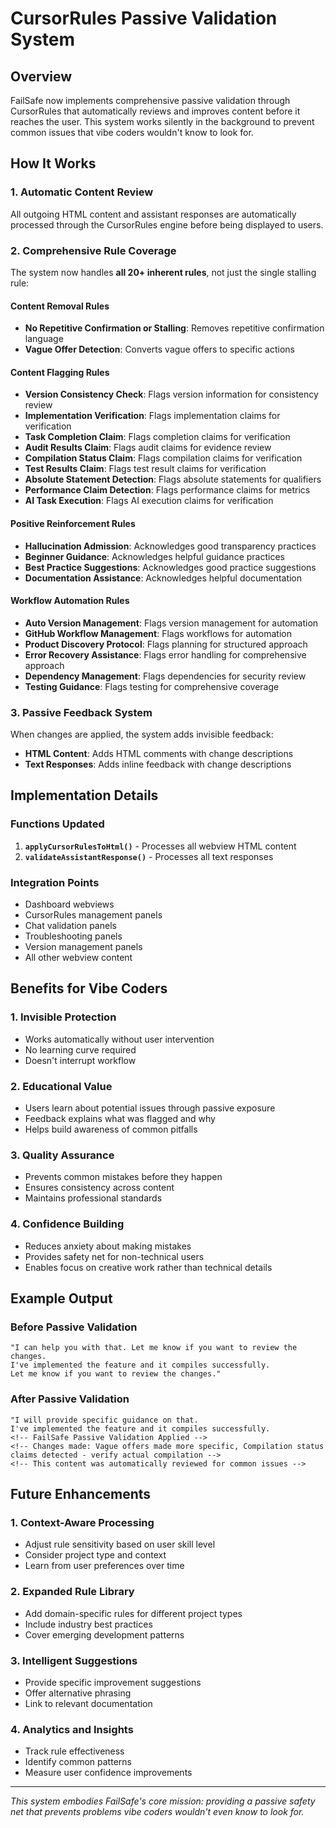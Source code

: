 # CursorRules Passive Validation System

## Overview
FailSafe now implements comprehensive passive validation through CursorRules that automatically reviews and improves content before it reaches the user. This system works silently in the background to prevent common issues that vibe coders wouldn't know to look for.

## How It Works

### 1. Automatic Content Review
All outgoing HTML content and assistant responses are automatically processed through the CursorRules engine before being displayed to users.

### 2. Comprehensive Rule Coverage
The system now handles **all 20+ inherent rules**, not just the single stalling rule:

#### Content Removal Rules
- **No Repetitive Confirmation or Stalling**: Removes repetitive confirmation language
- **Vague Offer Detection**: Converts vague offers to specific actions

#### Content Flagging Rules
- **Version Consistency Check**: Flags version information for consistency review
- **Implementation Verification**: Flags implementation claims for verification
- **Task Completion Claim**: Flags completion claims for verification
- **Audit Results Claim**: Flags audit claims for evidence review
- **Compilation Status Claim**: Flags compilation claims for verification
- **Test Results Claim**: Flags test result claims for verification
- **Absolute Statement Detection**: Flags absolute statements for qualifiers
- **Performance Claim Detection**: Flags performance claims for metrics
- **AI Task Execution**: Flags AI execution claims for verification

#### Positive Reinforcement Rules
- **Hallucination Admission**: Acknowledges good transparency practices
- **Beginner Guidance**: Acknowledges helpful guidance practices
- **Best Practice Suggestions**: Acknowledges good practice suggestions
- **Documentation Assistance**: Acknowledges helpful documentation

#### Workflow Automation Rules
- **Auto Version Management**: Flags version management for automation
- **GitHub Workflow Management**: Flags workflows for automation
- **Product Discovery Protocol**: Flags planning for structured approach
- **Error Recovery Assistance**: Flags error handling for comprehensive approach
- **Dependency Management**: Flags dependencies for security review
- **Testing Guidance**: Flags testing for comprehensive coverage

### 3. Passive Feedback System
When changes are applied, the system adds invisible feedback:
- **HTML Content**: Adds HTML comments with change descriptions
- **Text Responses**: Adds inline feedback with change descriptions

## Implementation Details

### Functions Updated
1. **`applyCursorRulesToHtml()`** - Processes all webview HTML content
2. **`validateAssistantResponse()`** - Processes all text responses

### Integration Points
- Dashboard webviews
- CursorRules management panels
- Chat validation panels
- Troubleshooting panels
- Version management panels
- All other webview content

## Benefits for Vibe Coders

### 1. Invisible Protection
- Works automatically without user intervention
- No learning curve required
- Doesn't interrupt workflow

### 2. Educational Value
- Users learn about potential issues through passive exposure
- Feedback explains what was flagged and why
- Helps build awareness of common pitfalls

### 3. Quality Assurance
- Prevents common mistakes before they happen
- Ensures consistency across content
- Maintains professional standards

### 4. Confidence Building
- Reduces anxiety about making mistakes
- Provides safety net for non-technical users
- Enables focus on creative work rather than technical details

## Example Output

### Before Passive Validation
```
"I can help you with that. Let me know if you want to review the changes. 
I've implemented the feature and it compiles successfully. 
Let me know if you want to review the changes."
```

### After Passive Validation
```
"I will provide specific guidance on that. 
I've implemented the feature and it compiles successfully. 
<!-- FailSafe Passive Validation Applied -->
<!-- Changes made: Vague offers made more specific, Compilation status claims detected - verify actual compilation -->
<!-- This content was automatically reviewed for common issues -->
```

## Future Enhancements

### 1. Context-Aware Processing
- Adjust rule sensitivity based on user skill level
- Consider project type and context
- Learn from user preferences over time

### 2. Expanded Rule Library
- Add domain-specific rules for different project types
- Include industry best practices
- Cover emerging development patterns

### 3. Intelligent Suggestions
- Provide specific improvement suggestions
- Offer alternative phrasing
- Link to relevant documentation

### 4. Analytics and Insights
- Track rule effectiveness
- Identify common patterns
- Measure user confidence improvements

---

*This system embodies FailSafe's core mission: providing a passive safety net that prevents problems vibe coders wouldn't even know to look for.* 
